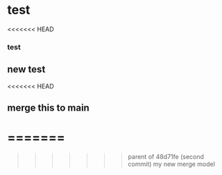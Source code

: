 # test
<<<<<<< HEAD
### test
## new test
<<<<<<< HEAD
## merge this to main
=======
=======
>>>>>>> parent of 48d71fe (second commit)
my new merge
>>>>>>> model
